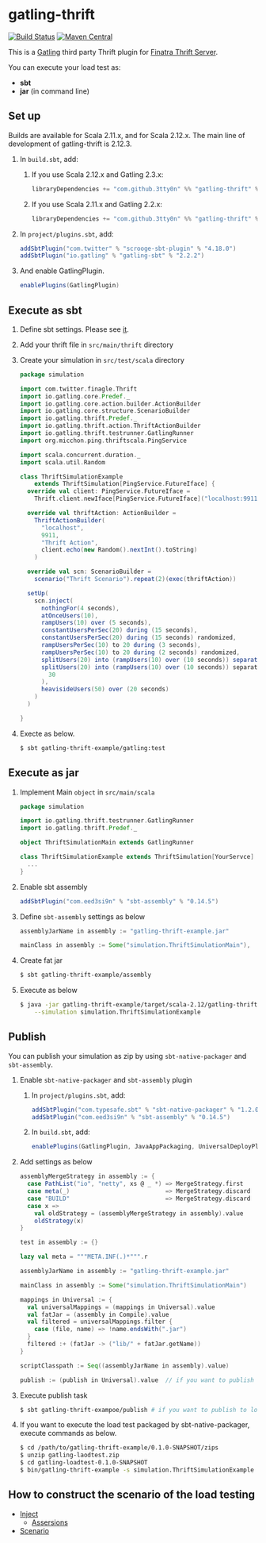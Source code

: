 # gatling-thrift

[![Build Status](https://travis-ci.org/3tty0n/gatling-thrift.svg?branch=master)](https://travis-ci.org/3tty0n/gatling-thrift)
 [![Maven Central](https://maven-badges.herokuapp.com/maven-central/com.github.3tty0n/gatling-thrift_2.12/badge.svg)](https://maven-badges.herokuapp.com/maven-central/com.github.3tty0n/gatling-thrift_2.12)


This is a [Gatling](http://gatling.io/) third party Thrift plugin for [Finatra Thrift Server](https://twitter.github.io/finatra/user-guide/thrift/server.html).

You can execute your load test as:
 - **sbt**
 - **jar** (in command line)

## Set up

Builds are available for Scala 2.11.x, and for Scala 2.12.x. The main line of development of gatling-thrift is 2.12.3.

1. In `build.sbt`, add:
    1. If you use Scala 2.12.x and Gatling 2.3.x:
       ```scala
       libraryDependencies += "com.github.3tty0n" %% "gatling-thrift" % "0.2.0"
       ```
      
    1. If you use Scala 2.11.x and Gatling 2.2.x:
       ```scala
       libraryDependencies += "com.github.3tty0n" %% "gatling-thrift" % "0.1.0"
       ```

1. In `project/plugins.sbt`, add:

    ```scala
    addSbtPlugin("com.twitter" % "scrooge-sbt-plugin" % "4.18.0")
    addSbtPlugin("io.gatling" % "gatling-sbt" % "2.2.2")
    ```

1. And enable GatlingPlugin.

    ``` scala
    enablePlugins(GatlingPlugin)
    ```

## Execute as sbt

1. Define sbt settings. Please see [it](https://github.com/3tty0n/gatling-thrift/blob/master/gatling-thrift-example/resources/build.sbt.sample).

1. Add your thrift file in `src/main/thrift` directory

1. Create your simulation in `src/test/scala` directory

    ``` scala
    package simulation

    import com.twitter.finagle.Thrift
    import io.gatling.core.Predef._
    import io.gatling.core.action.builder.ActionBuilder
    import io.gatling.core.structure.ScenarioBuilder
    import io.gatling.thrift.Predef._
    import io.gatling.thrift.action.ThriftActionBuilder
    import io.gatling.thrift.testrunner.GatlingRunner
    import org.micchon.ping.thriftscala.PingService

    import scala.concurrent.duration._
    import scala.util.Random

    class ThriftSimulationExample
        extends ThriftSimulation[PingService.FutureIface] {
      override val client: PingService.FutureIface =
        Thrift.client.newIface[PingService.FutureIface]("localhost:9911")

      override val thriftAction: ActionBuilder =
        ThriftActionBuilder(
          "localhost",
          9911,
          "Thrift Action",
          client.echo(new Random().nextInt().toString)
        )

      override val scn: ScenarioBuilder =
        scenario("Thrift Scenario").repeat(2)(exec(thriftAction))

      setUp(
        scn.inject(
          nothingFor(4 seconds),
          atOnceUsers(10),
          rampUsers(10) over (5 seconds),
          constantUsersPerSec(20) during (15 seconds),
          constantUsersPerSec(20) during (15 seconds) randomized,
          rampUsersPerSec(10) to 20 during (3 seconds),
          rampUsersPerSec(10) to 20 during (2 seconds) randomized,
          splitUsers(20) into (rampUsers(10) over (10 seconds)) separatedBy (10 seconds),
          splitUsers(20) into (rampUsers(10) over (10 seconds)) separatedBy atOnceUsers(
            30
          ),
          heavisideUsers(50) over (20 seconds)
        )
      )

    }
    ```

1. Execte as below.

    ``` bash
    $ sbt gatling-thrift-example/gatling:test
    ```

## Execute as jar

1. Implement Main `object` in `src/main/scala`

    ``` scala
    package simulation

    import io.gatling.thrift.testrunner.GatlingRunner
    import io.gatling.thrift.Predef._

    object ThriftSimulationMain extends GatlingRunner

    class ThriftSimulationExample extends ThriftSimulation[YourServce] {
      ...
    }
    ```

2. Enable sbt assembly

    ``` scala
    addSbtPlugin("com.eed3si9n" % "sbt-assembly" % "0.14.5")
    ```

3. Define `sbt-assembly` settings as below

    ``` scala
    assemblyJarName in assembly := "gatling-thrift-example.jar"

    mainClass in assembly := Some("simulation.ThriftSimulationMain"),
    ```

4. Create fat jar

    ``` bash
    $ sbt gatling-thrift-example/assembly
    ```

5. Execute as below

    ``` bash
    $ java -jar gatling-thrift-example/target/scala-2.12/gatling-thrift-example.jar \
        --simulation simulation.ThriftSimulationExample
    ```

## Publish

You can publish your simulation as zip by using `sbt-native-packager` and `sbt-assembly`.

1. Enable `sbt-native-packager` and `sbt-assembly` plugin
    1. In `project/plugins.sbt`, add:

        ```scala
        addSbtPlugin("com.typesafe.sbt" % "sbt-native-packager" % "1.2.0")
        addSbtPlugin("com.eed3si9n" % "sbt-assembly" % "0.14.5")
        ```

    1. In `build.sbt`, add:

          ```scala
          enablePlugins(GatlingPlugin, JavaAppPackaging, UniversalDeployPlugin)
          ```

1. Add settings as below

    ``` scala
    assemblyMergeStrategy in assembly := {
      case PathList("io", "netty", xs @ _ *) => MergeStrategy.first
      case meta(_)                           => MergeStrategy.discard
      case "BUILD"                           => MergeStrategy.discard
      case x =>
        val oldStrategy = (assemblyMergeStrategy in assembly).value
        oldStrategy(x)
    }

    test in assembly := {}

    lazy val meta = """META.INF(.)*""".r

    assemblyJarName in assembly := "gatling-thrift-example.jar"

    mainClass in assembly := Some("simulation.ThriftSimulationMain")

    mappings in Universal := {
      val universalMappings = (mappings in Universal).value
      val fatJar = (assembly in Compile).value
      val filtered = universalMappings.filter {
        case (file, name) => !name.endsWith(".jar")
      }
      filtered :+ (fatJar -> ("lib/" + fatJar.getName))
    }

    scriptClasspath := Seq((assemblyJarName in assembly).value)

    publish := (publish in Universal).value  // if you want to publish to local repository, add `publishLocal := (publish in Universal).value`
    ```

1. Execute publish task

    ```bash
    $ sbt gatling-thrift-exampoe/publish # if you want to publish to local repository, execute `sbt gatling-thrift-example/publishLocal`
    ```

1. If you want to execute the load test packaged by sbt-native-packager, execute commands as below.

    ```bash
    $ cd /path/to/gatling-thrift-example/0.1.0-SNAPSHOT/zips
    $ unzip gatling-laodtest.zip
    $ cd gatling-loadtest-0.1.0-SNAPSHOT
    $ bin/gatling-thrift-example -s simulation.ThriftSimulationExample
    ```

## How to construct the scenario of the load testing

- [Inject](http://gatling.io/docs/current/general/simulation_setup/)
  - [Assersions](http://gatling.io/docs/current/general/assertions/#assertions)
- [Scenario](http://gatling.io/docs/current/general/scenario/)
